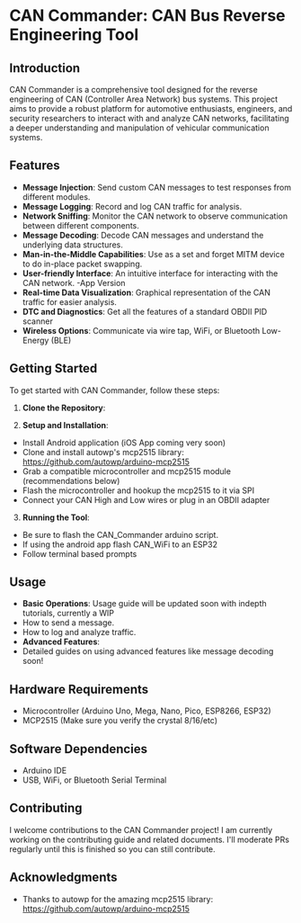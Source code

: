 # CAN Commander: CAN Bus Reverse Engineering Tool

## Introduction
CAN Commander is a comprehensive tool designed for the reverse engineering of CAN (Controller Area Network) bus systems. This project aims to provide a robust platform for automotive enthusiasts, engineers, and security researchers to interact with and analyze CAN networks, facilitating a deeper understanding and manipulation of vehicular communication systems.

## Features
- **Message Injection**: Send custom CAN messages to test responses from different modules.
- **Message Logging**: Record and log CAN traffic for analysis.
- **Network Sniffing**: Monitor the CAN network to observe communication between different components.
- **Message Decoding**: Decode CAN messages and understand the underlying data structures.
- **Man-in-the-Middle Capabilities**: Use as a set and forget MITM device to do in-place packet swapping.
- **User-friendly Interface**: An intuitive interface for interacting with the CAN network. -App Version
- **Real-time Data Visualization**: Graphical representation of the CAN traffic for easier analysis.
- **DTC and Diagnostics**: Get all the features of a standard OBDII PID scanner
- **Wireless Options**: Communicate via wire tap, WiFi, or Bluetooth Low-Energy (BLE)

## Getting Started
To get started with CAN Commander, follow these steps:

1. **Clone the Repository**:

2. **Setup and Installation**:
- Install Android application (iOS App coming very soon)
- Clone and install autowp's mcp2515 library: https://github.com/autowp/arduino-mcp2515
- Grab a compatible microcontroller and mcp2515 module (recommendations below)
- Flash the microcontroller and hookup the mcp2515 to it via SPI
- Connect your CAN High and Low wires or plug in an OBDII adapter

3. **Running the Tool**:
- Be sure to flash the CAN_Commander arduino script.
- If using the android app flash CAN_WiFi to an ESP32
- Follow terminal based prompts

## Usage
- **Basic Operations**: Usage guide will be updated soon with indepth tutorials, currently a WIP
- How to send a message.
- How to log and analyze traffic.
- **Advanced Features**:
- Detailed guides on using advanced features like message decoding soon!

## Hardware Requirements
- Microcontroller (Arduino Uno, Mega, Nano, Pico, ESP8266, ESP32)
- MCP2515 (Make sure you verify the crystal 8/16/etc)

## Software Dependencies
- Arduino IDE
- USB, WiFi, or Bluetooth Serial Terminal

## Contributing
I welcome contributions to the CAN Commander project! I am currently working on the contributing guide and related documents. I'll moderate PRs regularly until this is finished so you can still contribute.

## Acknowledgments
- Thanks to autowp for the amazing mcp2515 library: https://github.com/autowp/arduino-mcp2515
